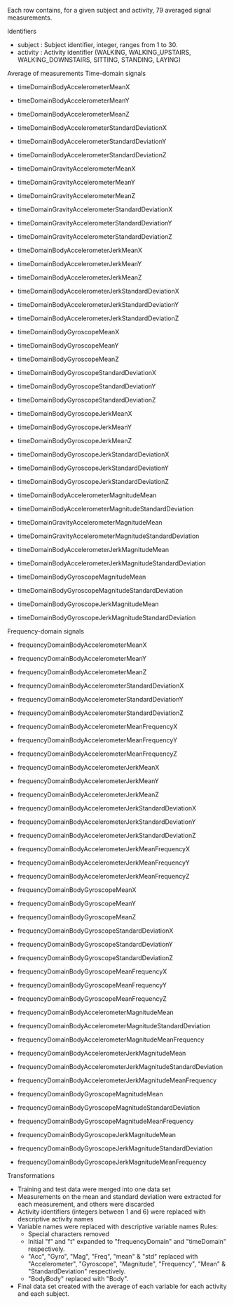 Each row contains, for a given subject and activity, 79 averaged signal measurements.

Identifiers
- subject : Subject identifier, integer, ranges from 1 to 30.
- activity : Activity identifier (WALKING, WALKING_UPSTAIRS, WALKING_DOWNSTAIRS, SITTING, STANDING, LAYING)

Average of measurements
  Time-domain signals
   - timeDomainBodyAccelerometerMeanX
   - timeDomainBodyAccelerometerMeanY
   - timeDomainBodyAccelerometerMeanZ
   
   - timeDomainBodyAccelerometerStandardDeviationX
   - timeDomainBodyAccelerometerStandardDeviationY
   - timeDomainBodyAccelerometerStandardDeviationZ
   
   - timeDomainGravityAccelerometerMeanX
   - timeDomainGravityAccelerometerMeanY
   - timeDomainGravityAccelerometerMeanZ
   
   - timeDomainGravityAccelerometerStandardDeviationX
   - timeDomainGravityAccelerometerStandardDeviationY
   - timeDomainGravityAccelerometerStandardDeviationZ
   
   - timeDomainBodyAccelerometerJerkMeanX
   - timeDomainBodyAccelerometerJerkMeanY
   - timeDomainBodyAccelerometerJerkMeanZ
   
   - timeDomainBodyAccelerometerJerkStandardDeviationX
   - timeDomainBodyAccelerometerJerkStandardDeviationY
   - timeDomainBodyAccelerometerJerkStandardDeviationZ
   
   - timeDomainBodyGyroscopeMeanX
   - timeDomainBodyGyroscopeMeanY
   - timeDomainBodyGyroscopeMeanZ

   - timeDomainBodyGyroscopeStandardDeviationX
   - timeDomainBodyGyroscopeStandardDeviationY
   - timeDomainBodyGyroscopeStandardDeviationZ

   - timeDomainBodyGyroscopeJerkMeanX
   - timeDomainBodyGyroscopeJerkMeanY
   - timeDomainBodyGyroscopeJerkMeanZ

   - timeDomainBodyGyroscopeJerkStandardDeviationX
   - timeDomainBodyGyroscopeJerkStandardDeviationY
   - timeDomainBodyGyroscopeJerkStandardDeviationZ

   - timeDomainBodyAccelerometerMagnitudeMean
   - timeDomainBodyAccelerometerMagnitudeStandardDeviation

   - timeDomainGravityAccelerometerMagnitudeMean
   - timeDomainGravityAccelerometerMagnitudeStandardDeviation

   - timeDomainBodyAccelerometerJerkMagnitudeMean
   - timeDomainBodyAccelerometerJerkMagnitudeStandardDeviation

   - timeDomainBodyGyroscopeMagnitudeMean
   - timeDomainBodyGyroscopeMagnitudeStandardDeviation

   - timeDomainBodyGyroscopeJerkMagnitudeMean
   - timeDomainBodyGyroscopeJerkMagnitudeStandardDeviation

  Frequency-domain signals
   - frequencyDomainBodyAccelerometerMeanX
   - frequencyDomainBodyAccelerometerMeanY
   - frequencyDomainBodyAccelerometerMeanZ
   
   - frequencyDomainBodyAccelerometerStandardDeviationX
   - frequencyDomainBodyAccelerometerStandardDeviationY
   - frequencyDomainBodyAccelerometerStandardDeviationZ

   - frequencyDomainBodyAccelerometerMeanFrequencyX
   - frequencyDomainBodyAccelerometerMeanFrequencyY
   - frequencyDomainBodyAccelerometerMeanFrequencyZ

   - frequencyDomainBodyAccelerometerJerkMeanX
   - frequencyDomainBodyAccelerometerJerkMeanY
   - frequencyDomainBodyAccelerometerJerkMeanZ

   - frequencyDomainBodyAccelerometerJerkStandardDeviationX
   - frequencyDomainBodyAccelerometerJerkStandardDeviationY
   - frequencyDomainBodyAccelerometerJerkStandardDeviationZ

   - frequencyDomainBodyAccelerometerJerkMeanFrequencyX
   - frequencyDomainBodyAccelerometerJerkMeanFrequencyY
   - frequencyDomainBodyAccelerometerJerkMeanFrequencyZ

   - frequencyDomainBodyGyroscopeMeanX
   - frequencyDomainBodyGyroscopeMeanY
   - frequencyDomainBodyGyroscopeMeanZ

   - frequencyDomainBodyGyroscopeStandardDeviationX
   - frequencyDomainBodyGyroscopeStandardDeviationY
   - frequencyDomainBodyGyroscopeStandardDeviationZ

   - frequencyDomainBodyGyroscopeMeanFrequencyX
   - frequencyDomainBodyGyroscopeMeanFrequencyY
   - frequencyDomainBodyGyroscopeMeanFrequencyZ

   - frequencyDomainBodyAccelerometerMagnitudeMean
   - frequencyDomainBodyAccelerometerMagnitudeStandardDeviation
   - frequencyDomainBodyAccelerometerMagnitudeMeanFrequency

   - frequencyDomainBodyAccelerometerJerkMagnitudeMean
   - frequencyDomainBodyAccelerometerJerkMagnitudeStandardDeviation
   - frequencyDomainBodyAccelerometerJerkMagnitudeMeanFrequency

   - frequencyDomainBodyGyroscopeMagnitudeMean
   - frequencyDomainBodyGyroscopeMagnitudeStandardDeviation
   - frequencyDomainBodyGyroscopeMagnitudeMeanFrequency

   - frequencyDomainBodyGyroscopeJerkMagnitudeMean
   - frequencyDomainBodyGyroscopeJerkMagnitudeStandardDeviation
   - frequencyDomainBodyGyroscopeJerkMagnitudeMeanFrequency
   
Transformations
- Training and test data were merged into one data set
- Measurements on the mean and standard deviation were extracted for each measurement, and others were discarded
- Activity identifiers (integers between 1 and 6) were replaced with descriptive activity names
- Variable names were replaced with descriptive variable names
  Rules:
    - Special characters removed
    - Initial "f" and "t" expanded to "frequencyDomain" and "timeDomain" respectively.
    - "Acc", "Gyro", "Mag", "Freq", "mean" & "std" replaced with "Accelerometer", "Gyroscope", "Magnitude", "Frequency", "Mean" & "StandardDeviation" respectively.
    - "BodyBody" replaced with "Body".
- Final data set created with the average of each variable for each activity and each subject.
